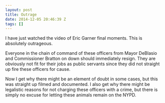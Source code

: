 ```yaml
---
layout: post
title: Outrage
date: 2014-12-05 20:46:39 Z
tags: []
---
```

I have just watched the video of Eric Garner final moments. This is absolutely outrageous.

Everyone in the chain of command of these officers from Mayor DeBlasio and Commissioner Bratton on down should immediately resign. They are obviously not fit for their jobs as public servants since they did not straight up fire these officers for cause.

Now I get why there might be an element of doubt in some cases, but this was straight up filmed and documented. I also get why there might be legalistic reasons for not charging these officers with a crime, but there is simply no excuse for letting these animals remain on the NYPD.
